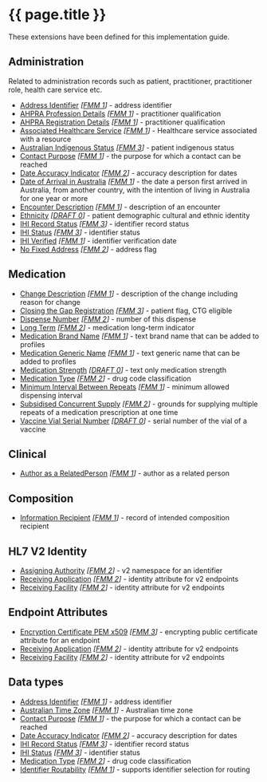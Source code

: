 # {{ page.title }}

These extensions have been defined for this implementation guide.

## Administration
Related to administration records such as patient, practitioner, practitioner role, health care service etc.
* [Address Identifier](StructureDefinition-address-identifier.html) *[[FMM 1](guidance.html)]* - address identifier
* [AHPRA Profession Details](StructureDefinition-ahpraprofession-details.html) *[[FMM 1](guidance.html)]* - practitioner qualification
* [AHPRA Registration Details](StructureDefinition-ahpraregistration-details.html) *[[FMM 1](guidance.html)]* - practitioner qualification
* [Associated Healthcare Service](StructureDefinition-associated-healthcareservice.html) *[[FMM 1](guidance.html)]* - Healthcare service associated with a resource
* [Australian Indigenous Status](StructureDefinition-indigenous-status.html) *[[FMM 3](guidance.html)]* - patient indigenous status
* [Contact Purpose](StructureDefinition-contact-purpose.html) *[[FMM 1](guidance.html)]* - the purpose for which a contact can be reached
* [Date Accuracy Indicator](StructureDefinition-date-accuracy-indicator.html) *[[FMM 2](guidance.html)]* - accuracy description for dates
* [Date of Arrival in Australia](StructureDefinition-date-of-arrival.html) *[[FMM 1](guidance.html)]* - the date a person first arrived in Australia, from another country, with the intention of living in Australia for one year or more
* [Encounter Description](StructureDefinition-encounter-description.html) *[[FMM 1](guidance.html)]* - description of an encounter
* [Ethnicity](StructureDefinition-ethnicity.html) *[[DRAFT 0](guidance.html)]* - patient demographic cultural and ethnic identity  
* [IHI Record Status](StructureDefinition-ihi-record-status.html) *[[FMM 3](guidance.html)]* - identifier record status 
* [IHI Status](StructureDefinition-ihi-status.html) *[[FMM 3](guidance.html)]* - identifier status 
* [IHI Verified](StructureDefinition-ihi-verified.html) *[[FMM 1](guidance.html)]* - identifier verification date
* [No Fixed Address](StructureDefinition-no-fixed-address.html) *[[FMM 2](guidance.html)]* - address flag


## Medication
* [Change Description](StructureDefinition-change-description.html) *[[FMM 1](guidance.html)]* - description of the change including reason for change
* [Closing the Gap Registration](StructureDefinition-closing-the-gap-registration.html) *[[FMM 3](guidance.html)]* - patient flag, CTG eligible
* [Dispense Number](StructureDefinition-dispense-number.html) *[[FMM 2](guidance.html)]* - number of this dispense
* [Long Term](StructureDefinition-medication-long-term.html) *[[FMM 2](guidance.html)]* - medication long-term indicator
* [Medication Brand Name](StructureDefinition-medication-brand-name.html) *[[FMM 1](guidance.html)]* - text brand name that can be added to profiles
* [Medication Generic Name](StructureDefinition-medication-generic-name.html) *[[FMM 1](guidance.html)]* - text generic name that can be added to profiles
* [Medication Strength](StructureDefinition-medication-strength.html) *[[DRAFT 0](guidance.html)]* - text only medication strength
* [Medication Type](StructureDefinition-medication-type.html) *[[FMM 2](guidance.html)]* - drug code classification
* [Minimum Interval Between Repeats](StructureDefinition-minimum-interval-between-repeats.html) *[[FMM 1](guidance.html)]* - minimum allowed dispensing interval
* [Subsidised Concurrent Supply](StructureDefinition-subsidised-concurrent-supply.html) *[[FMM 2](guidance.html)]* - grounds for supplying multiple repeats of a medication prescription at one time
* [Vaccine Vial Serial Number](StructureDefinition-vaccine-serial-number.html) *[[DRAFT 0](guidance.html)]* - serial number of the vial of a vaccine


## Clinical
* [Author as a RelatedPerson](StructureDefinition-author-related-person.html) *[[FMM 1](guidance.html)]* - author as a related person


## Composition
* [Information Recipient](StructureDefinition-information-recipient.html) *[[FMM 1](guidance.html)]* - record of intended composition recipient


## HL7 V2 Identity
* [Assigning Authority](StructureDefinition-au-assigningauthority.html) *[[FMM 2](guidance.html)]* - v2 namespace for an identifier
* [Receiving Application](StructureDefinition-au-receivingapplication.html) *[[FMM 2](guidance.html)]* - identity attribute for v2 endpoints
* [Receiving Facility](StructureDefinition-au-receivingfacility.html) *[[FMM 2](guidance.html)]* - identity attribute for v2 endpoints


## Endpoint Attributes
* [Encryption Certificate PEM x509](StructureDefinition-encryption-certificate-pem-x509.html) *[[FMM 3](guidance.html)]* - encrypting public certificate attribute for an endpoint
* [Receiving Application](StructureDefinition-au-receivingapplication.html) *[[FMM 2](guidance.html)]* - identity attribute for v2 endpoints
* [Receiving Facility](StructureDefinition-au-receivingfacility.html) *[[FMM 2](guidance.html)]* - identity attribute for v2 endpoints


## Data types
* [Address Identifier](StructureDefinition-address-identifier.html) *[[FMM 1](guidance.html)]* - address identifier
* [Australian Time Zone](StructureDefinition-au-timezone.html) *[[FMM 1](guidance.html)]* - Australian time zone
* [Contact Purpose](StructureDefinition-contact-purpose.html) *[[FMM 1](guidance.html)]* - the purpose for which a contact can be reached
* [Date Accuracy Indicator](StructureDefinition-date-accuracy-indicator.html) *[[FMM 2](guidance.html)]* - accuracy description for dates
* [IHI Record Status](StructureDefinition-ihi-record-status.html) *[[FMM 3](guidance.html)]* - identifier record status 
* [IHI Status](StructureDefinition-ihi-status.html) *[[FMM 3](guidance.html)]* - identifier status 
* [Medication Type](StructureDefinition-medication-type.html) *[[FMM 2](guidance.html)]* - drug code classification
* [Identifier Routability](StructureDefinition-identifier-routability.html) *[[FMM 1](guidance.html)]* - supports identifier selection for routing
